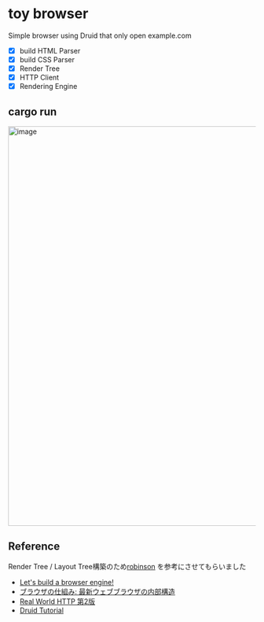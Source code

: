 # toy browser

Simple browser using Druid that only open example.com

- [x] build HTML Parser
- [x] build CSS Parser
- [x] Render Tree
- [x] HTTP Client
- [x] Rendering Engine

## cargo run

<img width="812" alt="image" src="https://user-images.githubusercontent.com/29683674/167339387-070795e0-77ac-424a-96b6-774676d656e5.png">


## Reference

Render Tree / Layout Tree構築のため[robinson](https://github.com/mbrubeck/robinson) を参考にさせてもらいました

- [Let's build a browser engine!](https://limpet.net/mbrubeck/2014/08/08/toy-layout-engine-1.html)
- [ブラウザの仕組み: 最新ウェブブラウザの内部構造](https://www.html5rocks.com/ja/tutorials/internals/howbrowserswork/#Layout)
- [Real World HTTP 第2版](https://www.oreilly.co.jp/books/9784873119038/)
- [Druid Tutorial](https://linebender.org/druid/intro.html)





